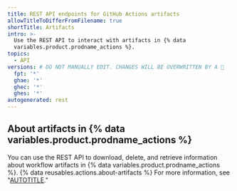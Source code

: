 ```yaml
---
title: REST API endpoints for GitHub Actions artifacts
allowTitleToDifferFromFilename: true
shortTitle: Artifacts
intro: >-
  Use the REST API to interact with artifacts in {% data
  variables.product.prodname_actions %}.
topics:
  - API
versions: # DO NOT MANUALLY EDIT. CHANGES WILL BE OVERWRITTEN BY A 🤖
  fpt: '*'
  ghae: '*'
  ghec: '*'
  ghes: '*'
autogenerated: rest
---
```


## About artifacts in {% data variables.product.prodname_actions %}

You can use the REST API to download, delete, and retrieve information about workflow artifacts in {% data variables.product.prodname_actions %}. {% data reusables.actions.about-artifacts %} For more information, see "[AUTOTITLE](/actions/using-workflows/storing-workflow-data-as-artifacts)."

<!-- Content after this section is automatically generated -->
